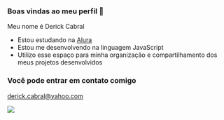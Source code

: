 ### Boas vindas ao meu perfil 💜

Meu nome é Derick Cabral

- Estou estudando na [Alura](https://www.alura.com.br)
- Estou me desenvolvendo na linguagem JavaScript
- Utilizo esse espaço para minha organização e compartilhamento dos meus projetos desenvolvidos

### Você pode entrar em contato comigo 

derick.cabral@yahoo.com

![](https://media1.tenor.com/m/77Nln2bO6n4AAAAC/banner.gif)
